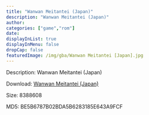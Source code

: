 ```yaml
---
title: "Wanwan Meitantei (Japan)"
description: "Wanwan Meitantei (Japan)"
author: 
categories: ["game","rom"]
date: 
displayInList: true
displayInMenu: false
dropCap: false
featuredImage: /img/gba/Wanwan Meitantei [Japan].jpg
---
```


Description: Wanwan Meitantei (Japan)

Download: <a style="text-decoration:underline;" href="https://mega.nz/#!XSQ0wAaQ!ErrUHpy4W49-FWU_REH2pAk_Bd1O_ApcP1u_l-k5_fA" target = "_blank" rel = "nofollow" > Wanwan Meitantei (Japan)</a>

Size: 8388608

MD5: BE5B6787B02BDA5B6283185E643A9FCF

